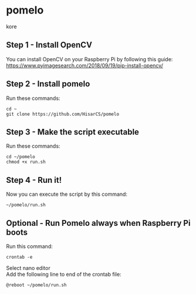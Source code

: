 # pomelo
kore

## Step 1 - Install OpenCV
You can install OpenCV on your Raspberry Pi by following this guide: https://www.pyimagesearch.com/2018/09/19/pip-install-opencv/

## Step 2 - Install pomelo
Run these commands:  
```
cd ~  
git clone https://github.com/HisarCS/pomelo  
```
  
## Step 3 - Make the script executable  
Run these commands:  
```
cd ~/pomelo  
chmod +x run.sh  
```
  
## Step 4 - Run it!  
Now you can execute the script by this command:
```
~/pomelo/run.sh  
```

## Optional - Run Pomelo always when Raspberry Pi boots
Run this command:  
```
crontab -e  
```
Select nano editor  
Add the following line to end of the crontab file:  
```
@reboot ~/pomelo/run.sh
```
